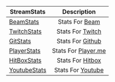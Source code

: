 | StreamStats |Description   |
| ------------- |:-------------:|
| [BeamStats](http://streamstats.github.io/BeamStats/)      | Stats For [Beam](https://beam.pro) |
| [TwitchStats](http://streamstats.github.io/TwitchStats/)     |  Stats For [Twitch](http://www.twitch.tv/) |
| [GitStats](http://streamstats.github.io/GitStats/)      | Stats For [Github](https://github.com)  |
| [PlayerStats](http://streamstats.github.io/PlayerStats/)     | Stats For [Player.me](https://player.me) |
| [HitBoxStats](http://streamstats.github.io/HitboxStats/)     | Stats For [Hitbox](https://www.hitbox.tv) |
| [YoutubeStats](http://streamstats.github.io/YoutubeStas/)     | Stats For [Youtube](https://www.youtube.com) |



